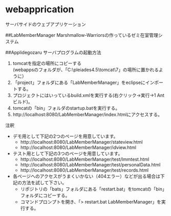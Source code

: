 ﻿# webapprication
サーバサイドのウェブアプリケーション

##LabMemberManager
Marshmallow-Warriorsの作っているゼミ在室管理システム

##Applidegozaru
サーバプログラムの起動方法  

1. tomcatを指定の場所にコピーする  
   (webappsのフォルダが、「C:\pleiades4.5\tomcat\7」の場所に置かれるように）
2. 「project」フォルダにある「LabMemberManager」をeclipseにインポートする。
3. プロジェクトにはいっているbuild.xmlを実行する(右クリック→実行→1 Antビルド)。
4. tomcatの「bin」フォルダのstartup.batを実行する。
5. http://localhost:8080/LabMemberManager/index.htmlにアクセスする。

注釈
- デモ用として下記の2つのページを用意しています。
  - http://localhost:8080/LabMemberManager/stateview.html
  - http://localhost:8080/LabMemberManager/idview.html
- テスト用として下記の3つのページを用意しています。
  - http://localhost:8080/LabMemberManager/test/lmmtest.html
  - http://localhost:8080/LabMemberManager/test/personalData.html
  - http://localhost:8080/LabMemberManager/test/records.html
- 各ページへのアクセスがうまくいかない（404エラー）などが出る場合は下記の方法を試して下さい。
  - リポジトリの「bats」フォルダにある「restart.bat」をtomcatの「bin」フォルダにコピーする。
  - コマンドプロンプトを開き、「> restart.bat LabMemberManager」を実行する。
